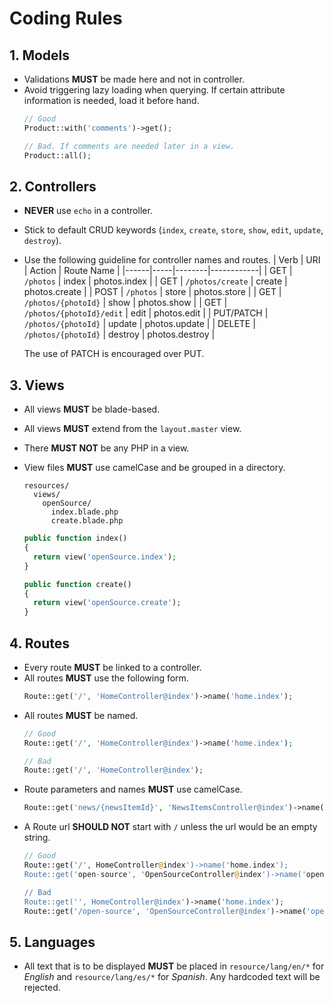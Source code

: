 # Coding Rules

## 1. Models
- Validations **MUST** be made here and not in controller.
- Avoid triggering lazy loading when querying. If certain attribute information is needed, load it before hand.
  ```php
  // Good
  Product::with('comments')->get();
  
  // Bad. If comments are needed later in a view.
  Product::all();
  ```

## 2. Controllers
- **NEVER** use `echo` in a controller.
- Stick to default CRUD keywords (`index`, `create`, `store`, `show`, `edit`, `update`, `destroy`).
- Use the following guideline for controller names and routes.
  | Verb | URI | Action | Route Name |
  |------|-----|--------|------------|
  | GET | `/photos` | index | photos.index |
  | GET | `/photos/create` | create | photos.create |
  | POST | `/photos` | store | photos.store |
  | GET | `/photos/{photoId}` | show | photos.show |
  | GET | `/photos/{photoId}/edit` | edit | photos.edit |
  | PUT/PATCH | `/photos/{photoId}` | update | photos.update |
  | DELETE | `/photos/{photoId}` | destroy | photos.destroy |
  
  The use of PATCH is encouraged over PUT.
  
## 3. Views
- All views **MUST** be blade-based.
- All views **MUST** extend from the `layout.master` view.
- There **MUST NOT** be any PHP in a view.
- View files **MUST** use camelCase and be grouped in a directory.
  ```
  resources/
    views/
      openSource/
        index.blade.php
        create.blade.php
  ```
  
  ```php
  public function index()
  {
    return view('openSource.index');
  }
  
  public function create()
  {
    return view('openSource.create');
  }
  ```

## 4. Routes
- Every route **MUST** be linked to a controller. 
- All routes **MUST** use the following form.
  ```php
  Route::get('/', 'HomeController@index')->name('home.index');
  ```
- All routes **MUST** be named.
  ```php
  // Good
  Route::get('/', 'HomeController@index')->name('home.index');
  
  // Bad
  Route::get('/', 'HomeController@index');
  ```
- Route parameters and names **MUST** use camelCase.
  ```php
  Route::get('news/{newsItemId}', 'NewsItemsController@index')->name('newsItem.index'); 
  
  ```
- A Route url **SHOULD NOT** start with `/` unless the url would be an empty string.
  ```php
  // Good
  Route::get('/', HomeController@index')->name('home.index');
  Route::get('open-source', 'OpenSourceController@index')->name('openSource.index');
  
  // Bad
  Route::get('', HomeController@index')->name('home.index');
  Route::get('/open-source', 'OpenSourceController@index')->name('openSource.index');
  ```

## 5. Languages
- All text that is to be displayed **MUST** be placed in `resource/lang/en/*` for *English* and `resource/lang/es/*` for *Spanish*. Any hardcoded text will be rejected.

